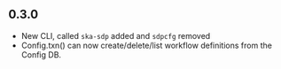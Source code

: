0.3.0
-----

* New CLI, called `ska-sdp` added and `sdpcfg` removed
* Config.txn() can now create/delete/list workflow definitions from the Config DB.